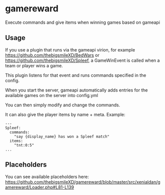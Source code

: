 # gamereward
Execute commands and give items when winning games based on gameapi
## Usage
If you use a plugin that runs via the gameapi virion, for example https://github.com/thebigsmileXD/BedWars or https://github.com/thebigsmileXD/Spleef, a GameWinEvent is called when a team or player wins a game.

This plugin listens for that event and runs commands specified in the config.

When you start the server, gameapi automatically adds entries for the available games on the server into config.yml

You can then simply modify and change the commands.

It can also give the player items by name + meta.
Example:
```
---
Spleef:
  commands:
    "say {display_name} has won a Spleef match"
  items:
    "tnt:0:5"
...
```
## Placeholders
You can see available placeholders here:
https://github.com/thebigsmileXD/gamereward/blob/master/src/xenialdan/gamereward/Loader.php#L81-L139
